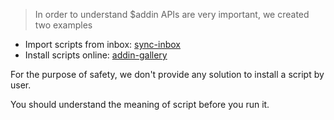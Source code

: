 > In order to understand $addin APIs are very important, we created two examples

- Import scripts from inbox: [sync-inbox](https://github.com/cyanzhong/xTeko/blob/master/extension-demos/sync-inbox.js)
- Install scripts online: [addin-gallery](https://github.com/cyanzhong/xTeko/blob/master/extension-demos/addin-gallery.js)

For the purpose of safety, we don't provide any solution to install a script by user.

You should understand the meaning of script before you run it.